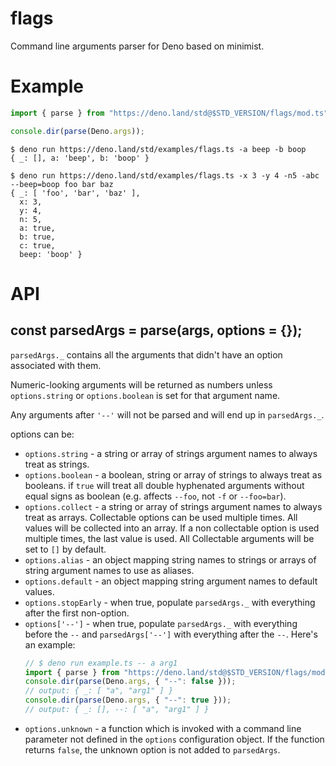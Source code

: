 # flags

Command line arguments parser for Deno based on minimist.

# Example

```ts
import { parse } from "https://deno.land/std@$STD_VERSION/flags/mod.ts";

console.dir(parse(Deno.args));
```

```
$ deno run https://deno.land/std/examples/flags.ts -a beep -b boop
{ _: [], a: 'beep', b: 'boop' }
```

```
$ deno run https://deno.land/std/examples/flags.ts -x 3 -y 4 -n5 -abc --beep=boop foo bar baz
{ _: [ 'foo', 'bar', 'baz' ],
  x: 3,
  y: 4,
  n: 5,
  a: true,
  b: true,
  c: true,
  beep: 'boop' }
```

# API

## const parsedArgs = parse(args, options = {});

`parsedArgs._` contains all the arguments that didn't have an option associated
with them.

Numeric-looking arguments will be returned as numbers unless `options.string` or
`options.boolean` is set for that argument name.

Any arguments after `'--'` will not be parsed and will end up in `parsedArgs._`.

options can be:

- `options.string` - a string or array of strings argument names to always treat
  as strings.
- `options.boolean` - a boolean, string or array of strings to always treat as
  booleans. if `true` will treat all double hyphenated arguments without equal
  signs as boolean (e.g. affects `--foo`, not `-f` or `--foo=bar`).
- `options.collect` - a string or array of strings argument names to always
  treat as arrays. Collectable options can be used multiple times. All values
  will be collected into an array. If a non collectable option is used multiple
  times, the last value is used. All Collectable arguments will be set to `[]`
  by default.
- `options.alias` - an object mapping string names to strings or arrays of
  string argument names to use as aliases.
- `options.default` - an object mapping string argument names to default values.
- `options.stopEarly` - when true, populate `parsedArgs._` with everything after
  the first non-option.
- `options['--']` - when true, populate `parsedArgs._` with everything before
  the `--` and `parsedArgs['--']` with everything after the `--`. Here's an
  example:
  ```ts
  // $ deno run example.ts -- a arg1
  import { parse } from "https://deno.land/std@$STD_VERSION/flags/mod.ts";
  console.dir(parse(Deno.args, { "--": false }));
  // output: { _: [ "a", "arg1" ] }
  console.dir(parse(Deno.args, { "--": true }));
  // output: { _: [], --: [ "a", "arg1" ] }
  ```
- `options.unknown` - a function which is invoked with a command line parameter
  not defined in the `options` configuration object. If the function returns
  `false`, the unknown option is not added to `parsedArgs`.
